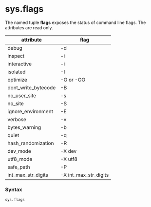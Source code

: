 # sys.flags

The named tuple **flags** exposes the status of command line flags. The attributes are read only.

| attribute           | flag                  |
| ------------------- | --------------------- |
| debug               | -d                    |
| inspect             | -i                    |
| interactive         | -i                    |
| isolated            | -I                    |
| optimize            | -O or -OO             |
| dont_write_bytecode | -B                    |
| no_user_site        | -s                    |
| no_site             | -S                    |
| ignore_environment  | -E                    |
| verbose             | -v                    |
| bytes_warning       | -b                    |
| quiet               | -q                    |
| hash_randomization  | -R                    |
| dev_mode            | -X dev                |
| utf8_mode           | -X utf8               |
| safe_path           | -P                    |
| int_max_str_digits  | -X int_max_str_digits |

### Syntax

```python
sys.flags
```